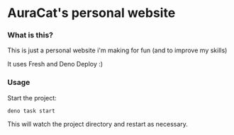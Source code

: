 # AuraCat's personal website

### What is this?

This is just a personal website i'm making for fun (and to improve my skills)

It uses Fresh and Deno Deploy :)

### Usage

Start the project:

```
deno task start
```

This will watch the project directory and restart as necessary.
